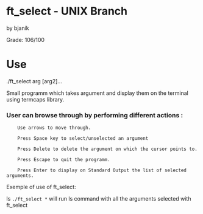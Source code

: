 # ft_select - UNIX Branch

by bjanik

Grade: 106/100

# Use 
./ft_select arg [arg2]...

Small programm which takes argument and display them on the terminal using termcaps library.

### User can browse through by performing different actions :

        Use arrows to move through.
        
        Press Space key to select/unselected an argument
  
        Press Delete to delete the argument on which the cursor points to.
  
        Press Escape to quit the programm.
  
        Press Enter to display on Standard Output the list of selected arguments.
        
Exemple of use of ft_select:

ls `./ft_select *` will run ls command with all the arguments selected with ft_select

